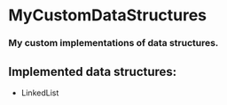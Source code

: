 # MyCustomDataStructures
<h3>My custom implementations of data structures.</h3>

<h2>Implemented data structures:</h2>

<ul>
    <li>LinkedList</li>
</ul>

